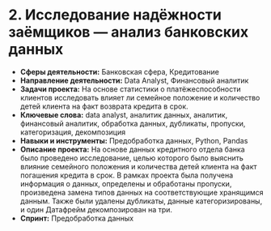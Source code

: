# 2. Исследование надёжности заёмщиков — анализ банковских данных

- **Сферы деятельности:** Банковская сфера, Кредитование
- **Направление деятельности:** Data Analyst, Финансовый аналитик
- **Задачи проекта:** На основе статистики о платёжеспособности клиентов исследовать влияет ли семейное положение и количество детей клиента на факт возврата кредита в срок.
- **Ключевые слова:** data analyst, аналитик данных, аналитик, финансовый аналитик, обработка данных, дубликаты, пропуски, категоризация, декомпозиция
- **Навыки и инструменты:** Предобработка данных, Python, Pandas
- **Описание проекта:** На основе данных кредитного отдела банка было проведено исследование, целью которого было выяснить влияние семейного положения и количества детей клиента на факт погашения кредита в срок. В рамках проекта была получена информация о данных, определены и обработаны пропуски, произведена замена типов данных на соответствующие хранящимся данным. Также были удалены дубликаты, данные категоризированы, и один Датафрейм декомпозирован на три. 
- **Спринт:** Предобработка данных
